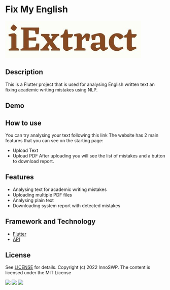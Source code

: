 # Fix My English

![a](assets/logo2.jpg)

## Description
This is a Flutter project that is used for analysing English written text an fixing academic writing mistakes using NLP.
## Demo

## How to use
You can try analysing your text following this link
The website has 2 main features that you can see on the starting page:
  - Upload Text
  - Upload PDF
After uploading you will see the list of mistakes and a button to download report.
## Features
  - Analysing text for academic writing mistakes
  - Uploading multiple PDF files
  - Analysing plain text
  - Downloading system report with detected mistakes

## Framework and Technology
  - <a href="https://flutter.dev">Flutter</a>
  - <a href="https://aqueous-anchorage-93443.herokuapp.com/docs">API</a>
## License
See <a href="https://github.com/InnoSWP/FixMyEnglish_BS21-04/blob/master/LICENSE">LICENSE</a> for details. Copyright (c) 2022 InnoSWP.
The content is licensed under the MIT License

![](https://img.shields.io/badge/firebase-ffca28?style=for-the-badge&logo=firebase&logoColor=black)
![](https://img.shields.io/badge/Dart-0175C2?style=for-the-badge&logo=dart&logoColor=white)
![](https://img.shields.io/badge/Flutter-02569B?style=for-the-badge&logo=flutter&logoColor=white)
